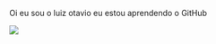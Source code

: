 Oi eu sou o luiz otavio eu estou aprendendo o GitHub

![](https://media1.tenor.com/m/znDUjONepCEAAAAd/just-cause4gif-just-cause4.gif)
